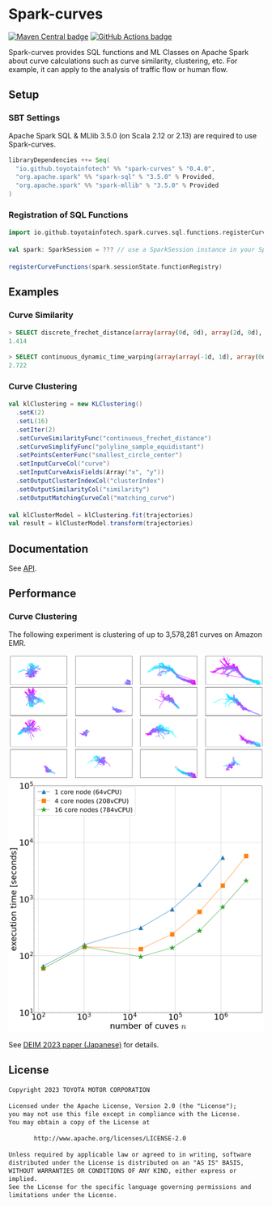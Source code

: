 # Spark-curves

[![Maven Central badge](https://maven-badges.herokuapp.com/maven-central/io.github.toyotainfotech/spark-curves_2.13/badge.svg)](https://maven-badges.herokuapp.com/maven-central/io.github.toyotainfotech/spark-curves_2.13)
[![GitHub Actions badge](https://github.com/ToyotaInfoTech/spark-curves/actions/workflows/scala.yml/badge.svg)](https://github.com/ToyotaInfoTech/spark-curves/actions/workflows/scala.yml)

Spark-curves provides SQL functions and ML Classes on Apache Spark about curve calculations such as curve similarity, clustering, etc.
For example, it can apply to the analysis of traffic flow or human flow.

## Setup

### SBT Settings

Apache Spark SQL & MLlib 3.5.0 (on Scala 2.12 or 2.13) are required to use Spark-curves.

```scala
libraryDependencies ++= Seq(
  "io.github.toyotainfotech" %% "spark-curves" % "0.4.0",
  "org.apache.spark" %% "spark-sql" % "3.5.0" % Provided,
  "org.apache.spark" %% "spark-mllib" % "3.5.0" % Provided
)
```

### Registration of SQL Functions

```scala
import io.github.toyotainfotech.spark.curves.sql.functions.registerCurveFunctions

val spark: SparkSession = ??? // use a SparkSession instance in your Spark environment

registerCurveFunctions(spark.sessionState.functionRegistry)
```

## Examples

### Curve Similarity

```sql
> SELECT discrete_frechet_distance(array(array(0d, 0d), array(2d, 0d), array(6d, 0d)), array(array(0d, 1d), array(2d, 1d), array(3d, 1d), array(6d, 1d)))
1.414
```

```sql
> SELECT continuous_dynamic_time_warping(array(array(-1d, 1d), array(0d, 1d), array(0d, 2d), array(1d, 2d), array(2d, 2d), array(3d, 2d), array(3d, 1d), array(4d, 1d)), array(array(-1d, 0d), array(0d, 0d), array(3d, 0d), array(4d, 0d)))
2.722
```

### Curve Clustering

```scala
val klClustering = new KLClustering()
  .setK(2)
  .setL(16)
  .setIter(2)
  .setCurveSimilarityFunc("continuous_frechet_distance")
  .setCurveSimplifyFunc("polyline_sample_equidistant")
  .setPointsCenterFunc("smallest_circle_center")
  .setInputCurveCol("curve")
  .setInputCurveAxisFields(Array("x", "y"))
  .setOutputClusterIndexCol("clusterIndex")
  .setOutputSimilarityCol("similarity")
  .setOutputMatchingCurveCol("matching_curve")

val klClusterModel = klClustering.fit(trajectories)
val result = klClusterModel.transform(trajectories)
```

## Documentation

See [API](docs/generated/api.md).

## Performance

### Curve Clustering

The following experiment is clustering of up to 3,578,281 curves on Amazon EMR.

![clusters](docs/images/clusters.png)
![clustering time](docs/images/clustering_time.png)

See [DEIM 2023 paper (Japanese)](https://proceedings-of-deim.github.io/DEIM2023/2b-2-3.pdf) for details.

## License

```
Copyright 2023 TOYOTA MOTOR CORPORATION

Licensed under the Apache License, Version 2.0 (the "License");
you may not use this file except in compliance with the License.
You may obtain a copy of the License at

       http://www.apache.org/licenses/LICENSE-2.0

Unless required by applicable law or agreed to in writing, software
distributed under the License is distributed on an "AS IS" BASIS,
WITHOUT WARRANTIES OR CONDITIONS OF ANY KIND, either express or implied.
See the License for the specific language governing permissions and
limitations under the License.
```
